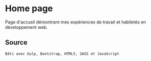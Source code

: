 # Home page
Page d'accueil démontrant mes expériences de travail et habiletés en développement web.

## Source
```
Bâti avec Gulp, Bootstrap, HTML5, SASS et JavaScript
```

